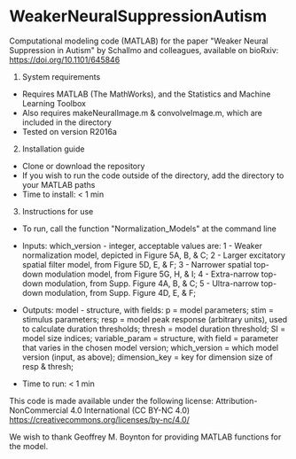 # WeakerNeuralSuppressionAutism
Computational modeling code (MATLAB) for the paper "Weaker Neural Suppression in Autism" by Schallmo and colleagues,
available on bioRxiv: https://doi.org/10.1101/645846

1. System requirements
- Requires MATLAB (The MathWorks), and the Statistics and Machine Learning Toolbox
- Also requires makeNeuralImage.m & convolveImage.m, which are included in the directory
- Tested on version R2016a

2. Installation guide
- Clone or download the repository
- If you wish to run the code outside of the directory, add the directory to your
  MATLAB paths
- Time to install: < 1 min

3. Instructions for use
- To run, call the function "Normalization_Models" at the command line

- Inputs: which_version - integer, acceptable values are:
    1 - Weaker normalization model, depicted in Figure 5A, B, & C;
    2 - Larger excitatory spatial filter model, from Figure 5D, E, & F;
    3 - Narrower spatial top-down modulation model, from Figure 5G, H, & I;
    4 - Extra-narrow top-down modulation, from Supp. Figure 4A, B, & C;
    5 - Ultra-narrow top-down modulation, from Supp. Figure 4D, E, & F;

- Outputs: model - structure, with fields:
    p = model parameters;
    stim = stimulus parameters;
    resp = model peak response (arbitrary units), used to calculate
           duration thresholds;
    thresh = model duration threshold;
    SI = model size indices;
    variable_param = structure, with field = parameter that varies in the
                     chosen model version;
    which_version = which model version (input, as above);
    dimension_key = key for dimension size of resp & thresh;

- Time to run: < 1 min

This code is made available under the following license:
Attribution-NonCommercial 4.0 International (CC BY-NC 4.0) 
https://creativecommons.org/licenses/by-nc/4.0/

We wish to thank Geoffrey M. Boynton for providing MATLAB functions for the model.
